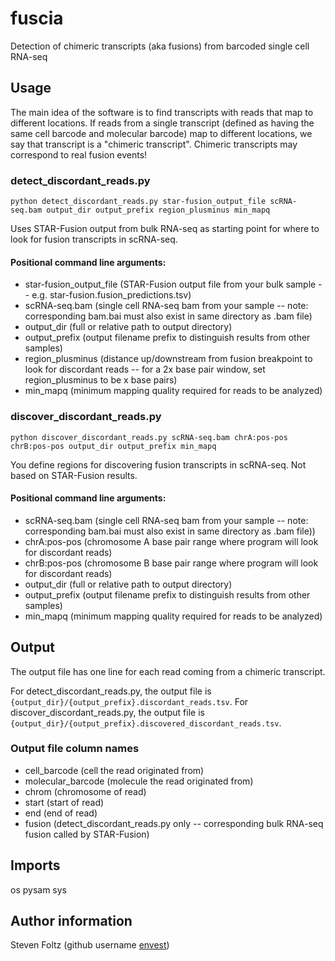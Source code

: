 # fuscia
Detection of chimeric transcripts (aka fusions) from barcoded single cell RNA-seq

## Usage

The main idea of the software is to find transcripts with reads that map to different locations. If reads from a single transcript (defined as having the same cell barcode and molecular barcode) map to different locations, we say that transcript is a "chimeric transcript". Chimeric transcripts may correspond to real fusion events!

### detect_discordant_reads.py
```{python}
python detect_discordant_reads.py star-fusion_output_file scRNA-seq.bam output_dir output_prefix region_plusminus min_mapq
```
Uses STAR-Fusion output from bulk RNA-seq as starting point for where to look for fusion transcripts in scRNA-seq.

#### Positional command line arguments:

* star-fusion_output_file (STAR-Fusion output file from your bulk sample -- e.g. star-fusion.fusion_predictions.tsv)
* scRNA-seq.bam (single cell RNA-seq bam from your sample -- note: corresponding bam.bai must also exist in same directory as .bam file)
* output_dir (full or relative path to output directory)
* output_prefix (output filename prefix to distinguish results from other samples)
* region_plusminus (distance up/downstream from fusion breakpoint to look for discordant reads -- for a 2x base pair window, set region_plusminus to be x base pairs)
* min_mapq (minimum mapping quality required for reads to be analyzed)

### discover_discordant_reads.py
```{python}
python discover_discordant_reads.py scRNA-seq.bam chrA:pos-pos chrB:pos-pos output_dir output_prefix min_mapq
```
You define regions for discovering fusion transcripts in scRNA-seq. Not based on STAR-Fusion results.

#### Positional command line arguments:

* scRNA-seq.bam (single cell RNA-seq bam from your sample -- note: corresponding bam.bai must also exist in same directory as .bam file))
* chrA:pos-pos (chromosome A base pair range where program will look for discordant reads)
* chrB:pos-pos (chromosome B base pair range where program will look for discordant reads)
* output_dir (full or relative path to output directory)
* output_prefix (output filename prefix to distinguish results from other samples)
* min_mapq (minimum mapping quality required for reads to be analyzed)

## Output
The output file has one line for each read coming from a chimeric transcript.

For detect_discordant_reads.py, the output file is  `{output_dir}/{output_prefix}.discordant_reads.tsv`.
For discover_discordant_reads.py, the output file is `{output_dir}/{output_prefix}.discovered_discordant_reads.tsv`.

### Output file column names

* cell_barcode (cell the read originated from)
* molecular_barcode (molecule the read originated from)
* chrom (chromosome of read)
* start (start of read)
* end (end of read)
* fusion (detect_discordant_reads.py only -- corresponding bulk RNA-seq fusion called by STAR-Fusion)

## Imports
os
pysam
sys

## Author information
Steven Foltz (github username [envest](https://github.com/envest))
